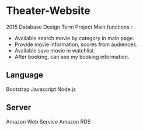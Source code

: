 # Theater-Website
2015 Database Design Term Project
Main functions :
- Available search movie by category in main page.
- Provide movie information, scores from audiences.
- Available save movie in watchlist.
- After booking, can see my booking information.

Language
---------------------------
Bootstrap Javascript Node.js 


Server
----------------------
Amazon Web Service Amazon RDS
